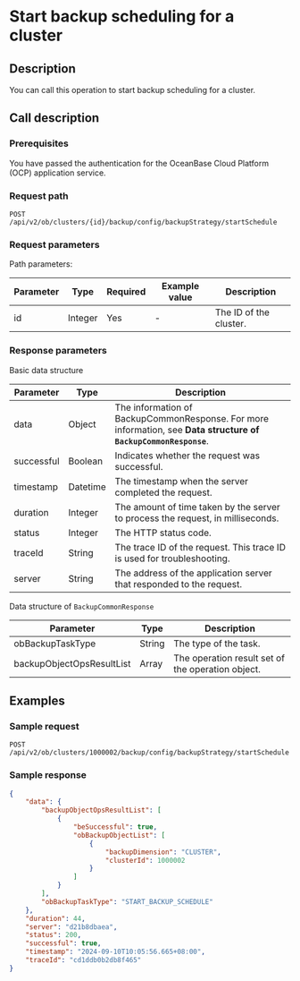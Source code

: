 ﻿# Start backup scheduling for a cluster

## Description

You can call this operation to start backup scheduling for a cluster.

## Call description

### Prerequisites

You have passed the authentication for the OceanBase Cloud Platform (OCP) application service.

### Request path

`POST /api/v2/ob/clusters/{id}/backup/config/backupStrategy/startSchedule`

### Request parameters

Path parameters:

|  Parameter  |  Type  |  Required  |  Example value  |  Description  |
|-------|--------|-------|---------|--------|
|  id        |  Integer  |  Yes    |  -   | The ID of the cluster.  |

### Response parameters

Basic data structure

|  Parameter  |  Type  | Description                               |
|-------|--------|-----------------------------------|
|  data  |  Object  | The information of BackupCommonResponse. For more information, see **Data structure of `BackupCommonResponse`**. |
|   successful   |  Boolean | Indicates whether the request was successful.                          |
|   timestamp  |   Datetime   | The timestamp when the server completed the request.                     |
| duration | Integer | The amount of time taken by the server to process the request, in milliseconds.                  |
| status | Integer | The HTTP status code.            |
| traceId | String | The trace ID of the request. This trace ID is used for troubleshooting.             |
| server | String | The address of the application server that responded to the request.                    |

Data structure of `BackupCommonResponse`

|  Parameter  |  Type  |  Description  |
|-------|--------|-------|
| obBackupTaskType  | String    | The type of the task.  |
| backupObjectOpsResultList | Array   | The operation result set of the operation object.  |

## Examples

### Sample request

`POST /api/v2/ob/clusters/1000002/backup/config/backupStrategy/startSchedule`

### Sample response

```JSON
{
    "data": {
        "backupObjectOpsResultList": [
            {
                "beSuccessful": true,
                "obBackupObjectList": [
                    {
                        "backupDimension": "CLUSTER",
                        "clusterId": 1000002
                    }
                ]
            }
        ],
        "obBackupTaskType": "START_BACKUP_SCHEDULE"
    },
    "duration": 44,
    "server": "d21b8dbaea",
    "status": 200,
    "successful": true,
    "timestamp": "2024-09-10T10:05:56.665+08:00",
    "traceId": "cd1ddb0b2db8f465"
}
```
